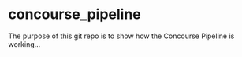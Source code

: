 # concourse_pipeline
The purpose of this git repo is to show how the Concourse Pipeline is working...